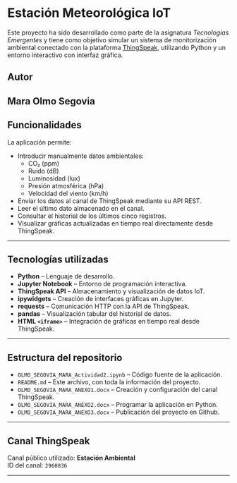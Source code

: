 # Estación Meteorológica IoT

Este proyecto ha sido desarrollado como parte de la asignatura *Tecnologías Emergentes* y tiene como objetivo simular un sistema de monitorización ambiental conectado con la plataforma [ThingSpeak](https://thingspeak.com), utilizando Python y un entorno interactivo con interfaz gráfica.

## Autor

**Mara Olmo Segovia**  
---

## Funcionalidades

La aplicación permite:

- Introducir manualmente datos ambientales:
  - CO₂ (ppm)
  - Ruido (dB)
  - Luminosidad (lux)
  - Presión atmosférica (hPa)
  - Velocidad del viento (km/h)
- Enviar los datos al canal de ThingSpeak mediante su API REST.
- Leer el último dato almacenado en el canal.
- Consultar el historial de los últimos cinco registros.
- Visualizar gráficas actualizadas en tiempo real directamente desde ThingSpeak.

---

## Tecnologías utilizadas

- **Python** – Lenguaje de desarrollo.
- **Jupyter Notebook** – Entorno de programación interactiva.
- **ThingSpeak API** – Almacenamiento y visualización de datos IoT.
- **ipywidgets** – Creación de interfaces gráficas en Jupyter.
- **requests** – Comunicación HTTP con la API de ThingSpeak.
- **pandas** – Visualización tabular del historial de datos.
- **HTML `<iframe>`** – Integración de gráficas en tiempo real desde ThingSpeak.

---

## Estructura del repositorio

- `OLMO_SEGOVIA_MARA_Actividad2.ipynb` – Código fuente de la aplicación.
- `README.md` – Este archivo, con toda la información del proyecto.
- `OLMO_SEGOVIA_MARA_ANEXO1.docx` – Creación y configuración del canal ThingSpeak.
- `OLMO_SEGOVIA_MARA_ANEXO2.docx` – Programar la aplicación en Python.
- `OLMO_SEGOVIA_MARA_ANEXO3.docx` – Publicación del proyecto en Github.

---

## Canal ThingSpeak

Canal público utilizado: **Estación Ambiental**  
ID del canal: `2960836`

---



